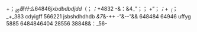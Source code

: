 +$；_这是什么
64846jxbdbdbdjdd
（$；_；_+4832
-&：&4_”；；
+“；_；_+$_
（$；_+_383
cdyigff
566221
jsbshdhdhdb
_&7_&-++
-”&--”&&
648484
64946
uffyg
5885
6484846404
28556
38848&：_56-
